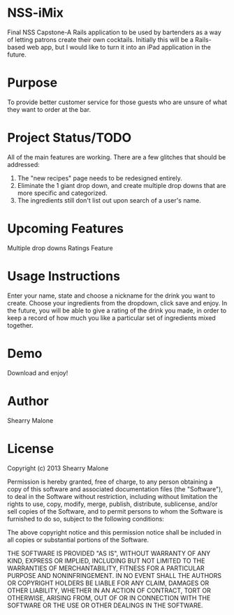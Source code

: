 NSS-iMix
====

Final NSS Capstone-A Rails application to be used by bartenders as a way of letting patrons create their own cocktails. Initially this will be a Rails-based web app, but I would like to turn it into an iPad application in the future.

Purpose
============
To provide better customer service for those guests who are unsure of what they want to order at the bar.


Project Status/TODO
========================
All of the main features are working. There are a few glitches that should be addressed:

1. The "new recipes" page needs to be redesigned entirely.
2. Eliminate the 1 giant drop down, and create multiple drop downs that are more specific and categorized.
3. The ingredients still don't list out upon search of a user's name.

Upcoming Features
=============

Multiple drop downs
Ratings Feature

Usage Instructions
======================
Enter your name, state and choose a nickname for the drink you want to create.
Choose your ingredients from the dropdown, click save and enjoy. 
In the future, you will be able to give a rating of the drink you made, in order to keep a record of how much you like a particular set of ingredients mixed together.

Demo
==============
Download and enjoy!

Author
================
Shearry Malone

License
==============
Copyright (c) 2013 Shearry Malone

Permission is hereby granted, free of charge, to any person obtaining a copy of this software and associated documentation files (the "Software"), to deal in the Software without restriction, including without limitation the rights to use, copy, modify, merge, publish, distribute, sublicense, and/or sell copies of the Software, and to permit persons to whom the Software is furnished to do so, subject to the following conditions:

The above copyright notice and this permission notice shall be included in all copies or substantial portions of the Software.

THE SOFTWARE IS PROVIDED "AS IS", WITHOUT WARRANTY OF ANY KIND, EXPRESS OR IMPLIED, INCLUDING BUT NOT LIMITED TO THE WARRANTIES OF MERCHANTABILITY, FITNESS FOR A PARTICULAR PURPOSE AND NONINFRINGEMENT. IN NO EVENT SHALL THE AUTHORS OR COPYRIGHT HOLDERS BE LIABLE FOR ANY CLAIM, DAMAGES OR OTHER LIABILITY, WHETHER IN AN ACTION OF CONTRACT, TORT OR OTHERWISE, ARISING FROM, OUT OF OR IN CONNECTION WITH THE SOFTWARE OR THE USE OR OTHER DEALINGS IN THE SOFTWARE.
